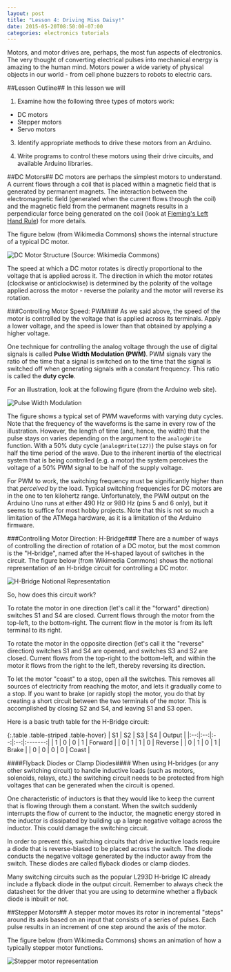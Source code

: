 ```yaml
---
layout: post
title: "Lesson 4: Driving Miss Daisy!"
date: 2015-05-20T08:50:00-07:00
categories: electronics tutorials
---
```

Motors, and motor drives are, perhaps, the most fun aspects of electronics. The very thought of converting electrical pulses into mechanical energy is amazing to the human mind. Motors power a wide variety of physical objects in our world - from cell phone buzzers to robots to electric cars.

##Lesson Outline##
In this lesson we will 

1. Examine how the following three types of motors work:
* DC motors
* Stepper motors
* Servo motors

3. Identify appropriate methods to drive these motors from an Arduino.

4. Write programs to control these motors using their drive circuits, and available Arduino libraries.

##DC Motors##
DC motors are perhaps the simplest motors to understand. A current flows through a coil that is placed within a magnetic field that is generated by permanent magnets. The interaction between the electromagnetic field (generated when the current flows through the coil) and the magnetic field from the permanent magnets results in a perpendicular force being generated on the coil (look at [Fleming's Left Hand Rule](http://en.wikipedia.org/wiki/Fleming%27s_left-hand_rule_for_motors)) for more details.

The figure below (from Wikimedia Commons) shows the internal structure of a typical DC motor.

![DC Motor Structure (Source: Wikimedia Commons)](http://upload.wikimedia.org/wikipedia/commons/0/04/Electric_motor_cycle_2.png)

The speed at which a DC motor rotates is directly proportional to the voltage that is applied across it. The direction in which the motor rotates (clockwise or anticlockwise) is determined by the polarity of the voltage applied across the motor - reverse the polarity and the motor will reverse its rotation.

###Controlling Motor Speed: PWM###
As we said above, the speed of the motor is controlled by the voltage that is applied across its terminals. Apply a lower voltage, and the speed is lower than that obtained by applying a higher voltage.

One technique for controlling the analog voltage through the use of digital signals is called **Pulse Width Modulation (PWM)**. PWM signals vary the ratio of the time that a signal is switched on to the time that the signal is switched off when generating signals with a constant frequency. This ratio is called the **duty cycle**.

For an illustration, look at the following figure (from the Arduino web site).

![Pulse Width Modulation](http://arduino.cc/en/uploads/Tutorial/pwm.gif)

The figure shows a typical set of PWM waveforms with varying duty cycles. Note that the frequency of the waveforms is the same in every row of the illustration. However, the length of time (and, hence, the width) that the pulse stays on varies depending on the argument to the `analogWrite` function. With a 50% duty cycle (`analogWrite(127)`) the pulse stays on for half the time period of the wave. Due to the inherent inertia of the electrical system that is being controlled (e.g. a motor) the system perceives the voltage of a 50% PWM signal to be half of the supply voltage.

For PWM to work, the switching frequency must be significantly higher than that *perceived* by the load. Typical switching frequencies for DC motors are in the one to ten kilohertz range. Unfortunately, the PWM output on the Arduino Uno runs at either 490 Hz or 980 Hz (pins 5 and 6 only), but it seems to suffice for most hobby projects. Note that this is not so much a limitation of the ATMega hardware, as it is a limitation of the Arduino firmware.

###Controlling Motor Direction: H-Bridge###
There are a number of ways of controlling the direction of rotation of a DC motor, but the most common is the "H-bridge", named after the H-shaped layout of switches in the circuit. The figure below (from Wikimedia Commons) shows the notional representation of an H-bridge circuit for controlling a DC motor.

![H-Bridge Notional Representation](http://upload.wikimedia.org/wikipedia/commons/d/d4/H_bridge.svg)

So, how does this circuit work?

To rotate the motor in one direction (let's call it the "forward" direction) switches S1 and S4 are closed. Current flows through the motor from the top-left, to the bottom-right. The current flow in the motor is from its left terminal to its right.

To rotate the motor in the opposite direction (let's call it the "reverse" direction) switches S1 and S4 are opened, and switches S3 and S2 are closed. Current flows from the top-right to the bottom-left, and within the motor it flows from the right to the left, thereby reversing its direction.

To let the motor "coast" to a stop, open all the switches. This removes all sources of electricity from reaching the motor, and lets it gradually come to a stop. If you want to brake (or rapidly stop) the motor, you do that by creating a short circuit between the two terminals of the motor. This is accomplished by closing S2 and S4, and leaving S1 and S3 open.

Here is a basic truth table for the H-Bridge circuit:

{:.table .table-striped .table-hover}
| S1 | S2 | S3 | S4 | Output  |
|:--:|:--:|:--:|:--:|:-------:|
| 1  | 0  | 0  | 1  | Forward |
| 0  | 1  | 1  | 0  | Reverse |
| 0  | 1  | 0  | 1  | Brake   |
| 0  | 0  | 0  | 0  | Coast   |

####Flyback Diodes or Clamp Diodes####
When using H-bridges (or any other switching circuit) to handle inductive loads (such as motors, solenoids, relays, etc.) the switching circuit needs to be protected from high voltages that can be generated when the circuit is opened. 

One characteristic of inductors is that they would like to keep the current that is flowing through them a constant. When the switch suddenly interrupts the flow of current to the inductor, the magnetic energy stored in the inductor is dissipated by building up a large negative voltage across the inductor. This could damage the switching circuit.

In order to prevent this, switching circuits that drive inductive loads require a diode that is reverse-biased to be placed across the switch. The diode conducts the negative voltage generated by the inductor away from the switch. These diodes are called flyback diodes or clamp diodes.

Many switching circuits such as the popular L293D H-bridge IC already include a flyback diode in the output circuit. Remember to always check the datasheet for the driver that you are using to determine whether a flyback diode is inbuilt or not.

##Stepper Motors##
A stepper motor moves its rotor in incremental "steps" around its axis based on an input that consists of a series of pulses. Each pulse results in an increment of one step around the axis of the motor.

The figure below (from Wikimedia Commons) shows an animation of how a typically stepper motor functions.

![Stepper motor representation](http://upload.wikimedia.org/wikipedia/commons/6/67/StepperMotor.gif)

